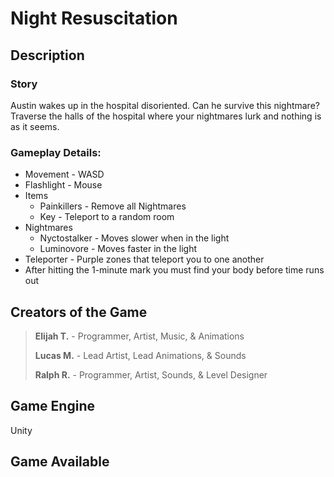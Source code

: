 # Night Resuscitation

## Description
### Story
​Austin wakes up in the hospital disoriented. Can he survive this nightmare? Traverse the halls of the hospital where your nightmares lurk and nothing is as it seems.
### Gameplay Details:
- Movement - WASD
- Flashlight - Mouse
- Items
  - Painkillers - Remove all Nightmares
  - Key - Teleport to a random room
- Nightmares
  - Nyctostalker - Moves slower when in the light
  - Luminovore - Moves faster in the light
- Teleporter - Purple zones that teleport you to one another
- After hitting the 1-minute mark you must find your body before time runs out

## Creators of the Game
>**Elijah T.** - Programmer, Artist, Music, & Animations
>
>**Lucas M.** - Lead Artist, Lead Animations, & Sounds
>
>**Ralph R.** - Programmer, Artist, Sounds, & Level Designer

## Game Engine
Unity

## Game Available
